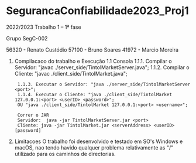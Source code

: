 # SegurancaConfiabilidade2023_Proj1
2022/2023
Trabalho 1 – 1ª fase

Grupo SegC-002

56320 - Renato Custódio
57100 - Bruno Soares
41972 - Marcio Moreira

1. Compilacaoo do trabalho e Execução
	1.1 Consola
		1.1.1. Compilar o Servidor: "javac ./server_side/TintolMarketServer.java";
		1.1.2. Compilar o Cliente: "javac ./client_side/TintolMarket.java";
		
		1.1.3. Executar o Servidor: "java ./server_side/TintolMarketServer <port>";
		1.1.4. Executar o Cliente: "java ./client_side/TintolMarket 127.0.0.1:<port> <userID> <password>";
		OU "java ./client_side/TintolMarket 127.0.0.1:<port> <username>";
		
		Correr o JAR
		Servidor:  java -jar TintolMarketServer.jar <port>
		Cliente: java -jar TintolMarket.jar <serverAddress> <userID> [password]


2. Limitacoes
	O trabalho foi desenvolvido e testado em SO's Windows e macOS, nao tendo havido qualquer problema relativamente 
	 as "/" utilizado para os caminhos de directorias.
	


